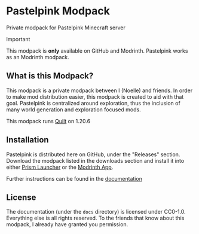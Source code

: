 # Pastelpink Modpack

Private modpack for Pastelpink Minecraft server

> [!IMPORTANT]
> This modpack is **only** available on GitHub and Modrinth. Pastelpink works as an Modrinth modpack.

## What is this Modpack?

This modpack is a private modpack between I (Noelle) and friends. In order to make mod distribution easier,
this modpack is created to aid with that goal. Pastelpink is centralized around exploration, thus
the inclusion of many world generation and exploration focused mods.

This modpack runs [Quilt](https://quiltmc.org/en/) on 1.20.6

## Installation

Pastelpink is distributed here on GitHub, under the "Releases" section. Download the modpack listed in the downloads section
and install it into either [Prism Launcher](https://prismlauncher.org/) or the [Modrinth App](https://modrinth.com/app).

Further instructions can be found in the [documentation](https://pastelpink-modpack.readthedocs.io/en/latest)

## License

The documentation (under the `docs` directory) is licensed under CC0-1.0. Everything else is all rights reserved.
To the friends that know about this modpack, I already have granted you permission.
